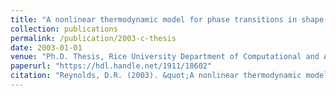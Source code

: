 ```yaml
---
title: "A nonlinear thermodynamic model for phase transitions in shape memory alloy wires"
collection: publications
permalink: /publication/2003-c-thesis
date: 2003-01-01
venue: "Ph.D. Thesis, Rice University Department of Computational and Applied Mathematics"
paperurl: "https://hdl.handle.net/1911/18602"
citation: "Reynolds, D.R. (2003). &quot;A nonlinear thermodynamic model for phase transitions in shape memory alloy wires.&quot; Ph.D. Thesis, Rice University Department of Computational and Applied Mathematics."
---
```

